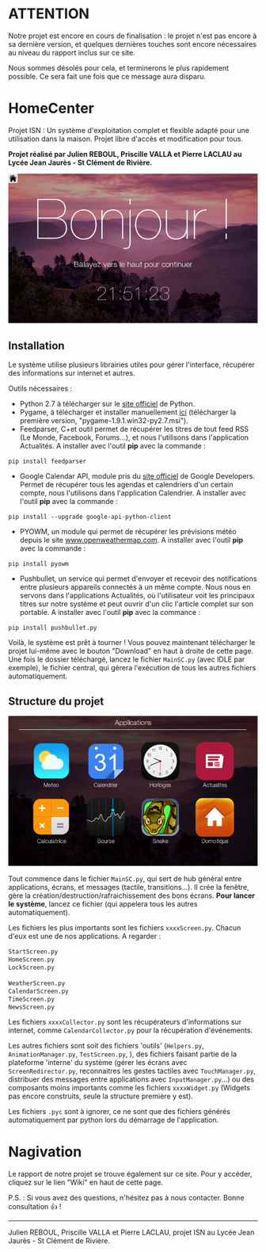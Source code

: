 # ATTENTION
Notre projet est encore en cours de finalisation : le projet n'est pas encore à sa dernière version, et quelques dernières touches sont encore nécessaires au niveau du rapport inclus sur ce site.

Nous sommes désolés pour cela, et terminerons le plus rapidement possible. Ce sera fait une fois que ce message aura disparu.

# HomeCenter
Projet ISN : Un système d'exploitation complet et flexible adapté pour une utilisation dans la maison.
Projet libre d'accès et modification pour tous.

__Projet réalisé par Julien REBOUL, Priscille VALLA et Pierre LACLAU au Lycée Jean Jaurès - St Clément de Rivière.__

![Bonjour](GitHub/Bonjour.PNG)

## Installation
Le système utilise plusieurs librairies utiles pour gérer l'interface, récupérer des informations sur internet et autres.

Outils nécessaires :
  - Python 2.7 à télécharger sur le [site officiel](python.org) de Python.
  - Pygame, à télécharger et installer manuellement [ici](http://pygame.org/download.shtml) (télécharger la première version, "pygame-1.9.1.win32-py2.7.msi").
  - Feedparser, C+et outil permet de récupérer les titres de tout feed RSS (Le Monde, Facebook, Forums...), et nous l'utilisons dans l'application Actualités. A installer avec l'outil **pip** avec la commande : 
```
pip install feedparser
```

  - Google Calendar API, module pris du [site officiel](https://developers.google.com/google-apps/calendar/quickstart/python) de Google Developers. Permet de récupérer tous les agendas et calendriers d'un certain compte, nous l'utilisons dans l'application Calendrier. A installer avec l'outil **pip** avec la commande : 
```
pip install --upgrade google-api-python-client
``` 

  - PYOWM, un module qui permet de récupérer les prévisions météo depuis le site www.openweathermap.com. A installer avec l'outil **pip** avec la commande :
```
pip install pyowm
```

  - Pushbullet, un service qui permet d'envoyer et recevoir des notifications entre plusieurs appareils connectés à un même compte. Nous nous en servons dans l'applications Actualités, où l'utilisateur voit les principaux titres sur notre système et peut ouvrir d'un clic l'article complet sur son portable. A installer avec l'outil **pip** avec la commance :
```
pip install pushbullet.py
```



Voilà, le système est prêt à tourner ! 
Vous pouvez maintenant télécharger le projet lui-même avec le bouton "Download" en haut à droite de cette page. Une fois le dossier téléchargé, lancez le fichier `MainSC.py` (avec IDLE par exemple), le fichier central, qui gérera l'exécution de tous les autres fichiers automatiquement.


## Structure du projet

![Image](GitHub/Apps.PNG)

Tout commence dans le fichier `MainSC.py`, qui sert de hub général entre applications, écrans, et messages (tactile, transitions...). Il crée la fenêtre, gère la création/destruction/rafraichissement des bons écrans.
**Pour lancer le système**, lancez ce fichier (qui appelera tous les autres automatiquement).

Les fichiers les plus importants sont les fichiers `xxxxScreen.py`. Chacun d'eux est une de nos applications. A regarder :
```
StartScreen.py
HomeScreen.py
LockScreen.py

WeatherScreen.py
CalendarScreen.py
TimeScreen.py
NewsScreen.py
```
Les fichiers `xxxxCollector.py` sont les récupérateurs d'informations sur internet, comme `CalendarCollector.py` pour la récupération d'événements.

Les autres fichiers sont soit des fichiers 'outils' (`Helpers.py`, `AnimationManager.py`, `TestScreen.py`, ), des fichiers faisant partie de la plateforme 'interne' du système (gérer les écrans avec `ScreenRedirector.py`, reconnaitres les gestes tactiles avec `TouchManager.py`, distribuer des messages entre applications avec `InputManager.py`...) ou des composants moins importants comme les fichiers `xxxxWidget.py` (Widgets pas encore construits, seule la structure première y est). 

Les fichiers `.pyc` sont à ignorer, ce ne sont que des fichiers générés automatiquement par python lors du démarrage de l'application.

# Nagivation
Le rapport de notre projet se trouve également sur ce site. Pour y accéder, cliquez sur le lien "Wiki" en haut de cette page.

P.S. : Si vous avez des questions, n'hésitez pas à nous contacter. Bonne consultation :+1: !


---

Julien REBOUL, Priscille VALLA et Pierre LACLAU, projet ISN au Lycée Jean Jaurès - St Clément de Rivière. 
